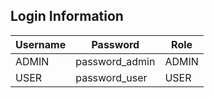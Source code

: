 ## Login Information

| Username | Password       | Role  |
|----------|----------------|-------|
| ADMIN    | password_admin | ADMIN |
| USER     | password_user  | USER  |
